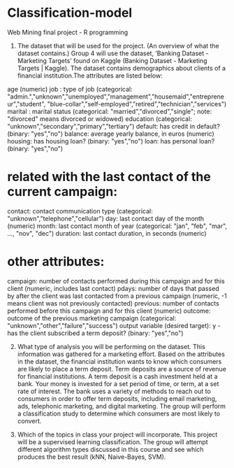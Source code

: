 # Classification-model
Web Mining final project - R programming

1. The dataset that will be used for the project. (An overview of what the dataset contains.)
Group 4 will use the dataset, ‘Banking Dataset - Marketing Targets’ found on Kaggle (Banking Dataset - Marketing Targets | Kaggle). 
The dataset contains demographics about clients of a financial institution.The attributes are listed below:

age (numeric)
job : type of job (categorical: "admin.","unknown","unemployed","management","housemaid","entrepreneur","student",
"blue-collar","self-employed","retired","technician","services")
marital : marital status (categorical: "married","divorced","single"; note: "divorced" means divorced or widowed)
education (categorical: "unknown","secondary","primary","tertiary")
default: has credit in default? (binary: "yes","no")
 balance: average yearly balance, in euros (numeric)
housing: has housing loan? (binary: "yes","no")
loan: has personal loan? (binary: "yes","no")
# related with the last contact of the current campaign:
contact: contact communication type (categorical: "unknown","telephone","cellular")
day: last contact day of the month (numeric)
month: last contact month of year (categorical: "jan", "feb", "mar", …, "nov", "dec")
duration: last contact duration, in seconds (numeric)

# other attributes:
campaign: number of contacts performed during this campaign and for this client (numeric, includes last contact)
pdays: number of days that passed by after the client was last contacted from a previous campaign (numeric, -1 means client was not previously contacted)
previous: number of contacts performed before this campaign and for this client (numeric)
outcome: outcome of the previous marketing campaign (categorical: "unknown","other","failure","success")
output variable (desired target): y - has the client subscribed a term deposit? (binary: "yes","no")

2. What type of analysis you will be performing on the dataset.
This information was gathered for a marketing effort. Based on the attributes in the dataset, the financial institution wants to know which 
consumers are likely to place a term deposit. Term deposits are a source of revenue for financial institutions. A term deposit is a cash 
investment held at a bank. Your money is invested for a set period of time, or term, at a set rate of interest. The bank uses a variety of 
methods to reach out to consumers in order to offer term deposits, including email marketing, ads, telephonic marketing, and digital marketing. 
The group will perform a classification study to determine which consumers are most likely to convert.

3. Which of the topics in class your project will incorporate.
This project will be a supervised learning classification. The group will attempt different algorithm types discussed in this course and see 
which produces the best result (kNN, Naive-Bayes, SVM). 
